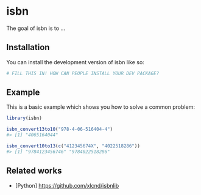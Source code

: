 
<!-- README.md is generated from README.Rmd. Please edit that file -->

# isbn

<!-- badges: start -->
<!-- badges: end -->

The goal of isbn is to …

## Installation

You can install the development version of isbn like so:

``` r
# FILL THIS IN! HOW CAN PEOPLE INSTALL YOUR DEV PACKAGE?
```

## Example

This is a basic example which shows you how to solve a common problem:

``` r
library(isbn)
```

``` r
isbn_convert13to10("978-4-06-516404-4")
#> [1] "4065164044"

isbn_convert10to13(c("412345674X", "4022518286"))
#> [1] "9784123456746" "9784022518286"
```

## Related works

-   \[Python\] <https://github.com/xlcnd/isbnlib>

